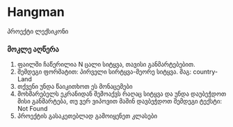 # Hangman

პროექტი ლექსიკონი

### მოკლე აღწერა

1. ფაილში ჩაწერილია N ცალი სიტყვა, თავისი განმარტებებით.
2. შემდეგი ფორმატით: პირველი სირტყვა-მეორე სიტყვა. მაგ: country-Land
3. თქვენი უნდა წაიკითხოთ ეს მონაცემები
4. მოხმარებელს ეკრანიდან შემოაქვს რაღაც სიტყვა და უნდა დაუბეჭდოთ მისი განმარტება, თუ ვერ ვიპოვით მაშინ დავბეჭდოთ შემდეგი ტექსტი: Not Found
5. პროექტის გასაკეთებლად გამოიყენეთ კლასები
